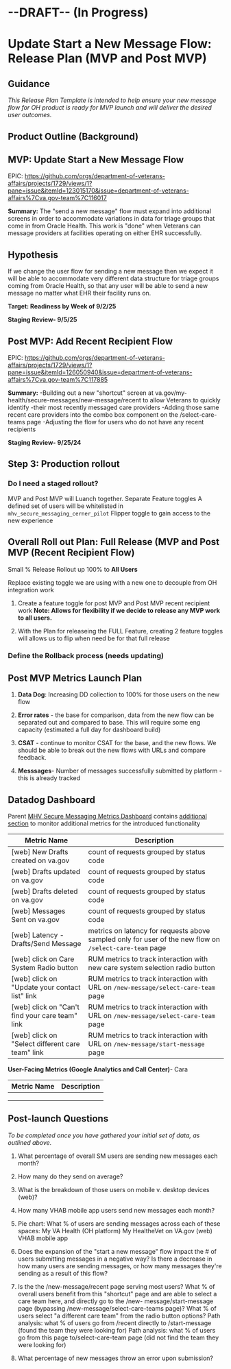 # --DRAFT-- (In Progress)

# Update Start a New Message Flow: Release Plan (MVP and Post MVP)
## Guidance

_This Release Plan Template is intended to help ensure your new message flow for OH product is ready for MVP launch and will deliver the desired user outcomes._

## Product Outline (Background)

## MVP: Update Start a New Message Flow

EPIC: https://github.com/orgs/department-of-veterans-affairs/projects/1729/views/1?pane=issue&itemId=123015170&issue=department-of-veterans-affairs%7Cva.gov-team%7C116017

**Summary:** The "send a new message" flow must expand into additional screens in order to accommodate variations in data for triage groups that come in from Oracle Health. This work is "done" when Veterans can message providers at facilities operating on either EHR successfully.

## Hypothesis

If we change the user flow for sending a new message then we expect it will be able to accommodate very different data structure for triage groups coming from Oracle Health, so that any user will be able to send a new message no matter what EHR their facility runs on.

**Target: Readiness by Week of 9/2/25**

**Staging Review- 9/5/25**

## Post MVP: Add Recent Recipient Flow

EPIC: https://github.com/orgs/department-of-veterans-affairs/projects/1729/views/1?pane=issue&itemId=126050940&issue=department-of-veterans-affairs%7Cva.gov-team%7C117885

**Summary:**
-Building out a new "shortcut" screen at va.gov/my-health/secure-messages/new-message/recent to allow Veterans to quickly identify -their most recently messaged care providers
-Adding those same recent care providers into the combo box component on the /select-care-teams page
-Adjusting the flow for users who do not have any recent recipients

**Staging Review- 9/25/24**



## Step 3: Production rollout

### Do I need a staged rollout?

MVP and Post MVP will Luanch together. Separate Feature toggles
A defined set of users will be whitelisted in `mhv_secure_messaging_cerner_pilot` Flipper toggle to gain access to the new experience


## Overall Roll out Plan: Full Release (MVP and Post MVP (Recent Recipient Flow)  

Small % Release Rollout up 100% to **All Users**

Replace existing toggle we are using with a new one to decouple from OH integration work

1. Create a feature toggle for post MVP and Post MVP recent recipient work
**Note: Allows for flexibility if we decide to release any MVP work to all users.**

2. With the Plan for releaseing the FULL Feature, creating 2 feature toggles will allows us to flip when need be for that full release
    


### Define the Rollback process (needs updating)




## Post MVP Metrics Launch Plan

1. **Data Dog**: Increasing DD collection to 100% for those users on the new flow

2. **Error rates** - the base for comparison, data from the new flow can be separated out and compared to base.  This will require some eng capacity (estimated a full day for dashboard build)


3. **CSAT** - continue to monitor CSAT for the base, and the new flows.  We should be able to break out the new flows with URLs and compare feedback.

4. **Messsages**- Number of messages successfully submitted by platform - this is already tracked




## Datadog Dashboard

Parent [MHV Secure Messaging Metrics Dashboard](https://vagov.ddog-gov.com/dashboard/39q-93p-ftw/mhv-secure-messaging-metrics) contains [additional section](https://vagov.ddog-gov.com/dashboard/39q-93p-ftw/mhv-secure-messaging-metrics?tile_focus=8373464859678247) to monitor additional metrics for the introduced functionality

| Metric Name | Description |
| ----------- | ----------- |
| [web] New Drafts created on va.gov| count of requests grouped by status code  |
| [web] Drafts updated on va.gov | count of requests grouped by status code |
| [web] Drafts deleted on va.gov| count of requests grouped by status code |
| [web] Messages Sent on va.gov| count of requests grouped by status code |
| [web] Latency - Drafts/Send Message| metrics on latency for requests above sampled only for user of the new flow on `/select-care-team` page  |
| [web] click on Care System Radio button | RUM metrics to track interaction with new care system selection radio button |
| [web] click on "Update your contact list" link | RUM metrics to track interaction with URL on `/new-message/select-care-team` page |
| [web] click on "Can't find your care team" link | RUM metrics to track interaction with URL on `/new-message/select-care-team` page |
| [web] click on "Select different care team" link | RUM metrics to track interaction with URL on `/new-message/start-message` page |


**User-Facing Metrics (Google Analytics and Call Center)**- Cara

| Metric Name | Description |
| ----------- | ----------- |
|  |  |
| |  |
|  | |



## Post-launch Questions

*To be completed once you have gathered your initial set of data, as outlined above.*

1. What percentage of overall SM users are sending new messages each month?
2. How many do they send on average?
3. What is the breakdown of those users on mobile v. desktop devices (web)?
4. How many VHAB mobile app users send new messages each month?
5. Pie chart: What % of users are sending messages across each of these spaces:
     My VA Health (OH platform)
     My HealtheVet on VA.gov (web)
     VHAB mobile app
6. Does the expansion of the "start a new message" flow impact the # of users submitting messages in a negative way?
     Is there a decrease in how many users are sending messages, or how many messages they're sending as a result of this flow?
7. Is the the /new-message/recent page serving most users?
     What % of overall users benefit from this "shortcut" page and are able to select a care team here, and directly go to the /new-     message/start-message page (bypassing /new-message/select-care-teams page)?
     What % of users select "a different care team" from the radio button options?
     Path analysis: what % of users go from /recent directly to /start-message (found the team they were looking for)
     Path analysis: what % of users go from this page to/select-care-team page (did not find the team they were looking for)

8. What percentage of new messages throw an error upon submission?




